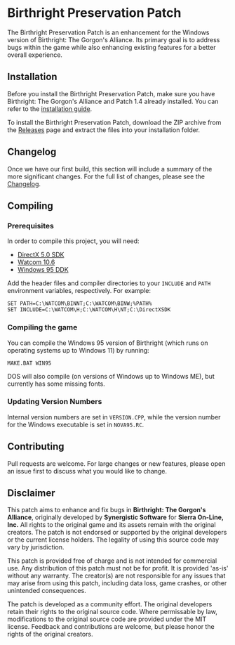 # Birthright Preservation Patch

The Birthright Preservation Patch is an enhancement for the Windows version of Birthright: The Gorgon's Alliance. Its primary goal is to address bugs within the game while also enhancing existing features for a better overall experience.

## Installation

Before you install the Birthright Preservation Patch, make sure you have Birthright: The Gorgon's Alliance and Patch 1.4 already installed. You can refer to the [installation guide][kw-install].

To install the Birthright Preservation Patch, download the ZIP archive from the [Releases][releases] page and extract the files into your installation folder.

## Changelog

Once we have our first build, this section will include a summary of the more significant changes. For the full list of changes, please see the [Changelog](./CHANGELOG.md).

## Compiling

### Prerequisites

In order to compile this project, you will need:

* [DirectX 5.0 SDK][archive-directx]
* [Watcom 10.6][winworld-watcom]
* [Windows 95 DDK][winworld-winddk]

Add the header files and compiler directories to your `INCLUDE` and `PATH` environment variables, respectively. For example:

```
SET PATH=C:\WATCOM\BINNT;C:\WATCOM\BINW;%PATH%
SET INCLUDE=C:\WATCOM\H;C:\WATCOM\H\NT;C:\DirectXSDK
```

### Compiling the game

You can compile the Windows 95 version of Birthright (which runs on operating systems up to Windows 11) by running:

`MAKE.BAT WIN95`

DOS will also compile (on versions of Windows up to Windows ME), but currently has some missing fonts.

### Updating Version Numbers

Internal version numbers are set in `VERSION.CPP`, while the version number for the Windows executable is set in `NOVA95.RC`.

## Contributing

Pull requests are welcome. For large changes or new features, please open an issue first to discuss what you would like to change.

## Disclaimer

This patch aims to enhance and fix bugs in **Birthright: The Gorgon's Alliance**, originally developed by **Synergistic Software** for **Sierra On-Line, Inc.** All rights to the original game and its assets remain with the original creators. The patch is not endorsed or supported by the original developers or the current license holders. The legality of using this source code may vary by jurisdiction.

This patch is provided free of charge and is not intended for commercial use. Any distribution of this patch must not be for profit. It is provided 'as-is' without any warranty. The creator(s) are not responsible for any issues that may arise from using this patch, including data loss, game crashes, or other unintended consequences.

The patch is developed as a community effort. The original developers retain their rights to the original source code. Where permissable by law, modifications to the original source code are provided under the MIT license. Feedback and contributions are welcome, but please honor the rights of the original creators.

[archive-directx]: https://archive.org/details/idx5sdk
[kw-install]: https://www.kiranwelle.com/birthright/
[releases]: https://github.com/Shiryou/BirP/releases
[winworld-watcom]: https://winworldpc.com/product/watcom-c-c/106
[winworld-winddk]: https://winworldpc.com/product/windows-sdk-ddk/windows-95-ddk
